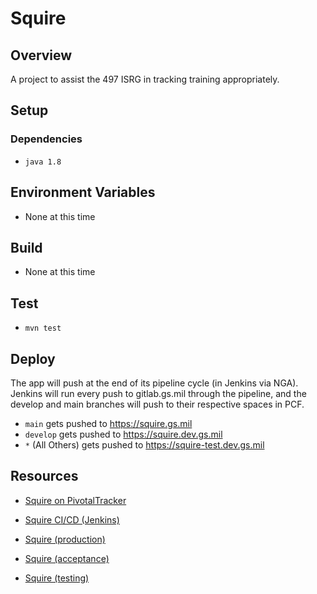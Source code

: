 # Squire
<!-- 
![Squire Logo](./client/public/squire.png)
![Squire Webpage](./client/public/squireWebsite.png) 
-->
## Overview
A project to assist the 497 ISRG in tracking training appropriately.
 
## Setup
### Dependencies
* `java 1.8`
<!-- 
* `mysql stable 5.7.20` (or later) 
* `node 10.16.0` (or later) 
* `yarn 1.17.3` (or later) 
-->

## Environment Variables
* None at this time

<!-- 
These variables are required:
- `PIE_DB_URL` (string)
- `PIE_DB_USERNAME` (string)
- `GETS_REQUEST_TIME_FRAME_IN_DAYS` (int)
- `GETS_URI_CLOSED` (string)
- `GETS_URI_OPEN_PENDING` (string) 

You can setup all required environment variables by running
  * `source ./scripts/setup_env.sh`
 
 ### Setup the database
 * `./scripts/setup_db.sh`
 -->

## Build
* None at this time

<!-- 
### Client
* Be sure dependencies are up to date with `cd client && yarn`
* `cd client && yarn build`

### Backend
* `mvn install`

## Develop
### Client Development Server
* `cd client && yarn start`

### Backend Development Server
* `mvn spring-boot:run`
    * alternatively use IntelliJ `Application` run configuration
-->

## Test 

<!-- 
#### Frontend Tests
* `cd client && yarn test`
    * alternatively use IntelliJ `All Frontend` run configuration

#### Backend Tests
-->
* `mvn test` 
<!-- 
    * alternatively use IntelliJ `All Backend` run configuration
    
#### All Unit Tests (Frontend and Backend)
* `./scripts/tests.sh unit`

#### Acceptance Tests
* `./scripts/tests.sh acc` or `./scripts/tests.sh acceptance`

#### Acceptance Tests without rebuilding the JAR
* `./scripts/tests.sh anj`

#### Specific Acceptance Tests
* `./scripts/tests.sh acc #` or `./scripts/tests.sh anj #` or `./scripts/tests.sh acceptance #` 
    * replace # with the acceptance test number you want to run

#### All tests
* `mvn test`
-->

## Deploy
The app will push at the end of its pipeline cycle (in Jenkins via NGA).  Jenkins will run every push to gitlab.gs.mil through the pipeline, and the develop and main branches will push to their respective spaces in PCF.

* `main` gets pushed to https://squire.gs.mil
* `develop` gets pushed to https://squire.dev.gs.mil
* `*` (All Others) gets pushed to https://squire-test.dev.gs.mil

## Resources
- [Squire on PivotalTracker](https://www.pivotaltracker.com/n/projects/2476396)
- [Squire CI/CD (Jenkins)](https://jenkins.gs.mil/job/dgs1sdt/job/squire/)

- [Squire (production)](https://squire.gs.mil)
- [Squire (acceptance)](https://squire.dev.gs.mil)
- [Squire (testing)](https://squire.test.gs.mil)
